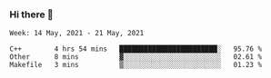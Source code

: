 ### Hi there 👋
<!--START_SECTION:waka-->
```text
Week: 14 May, 2021 - 21 May, 2021

C++        4 hrs 54 mins   ████████████████████████░   95.76 % 
Other      8 mins          ▓░░░░░░░░░░░░░░░░░░░░░░░░   02.61 % 
Makefile   3 mins          ▒░░░░░░░░░░░░░░░░░░░░░░░░   01.23 % 
```
<!--END_SECTION:waka-->

<p align="center"> </p>


<!--
**thallard/thallard** is a ✨ _special_ ✨ repository because its `README.md` (this file) appears on your GitHub profile.

Here are some ideas to get you started:

- 🔭 I’m currently working on ...
- 🌱 I’m currently learning ...
- 👯 I’m looking to collaborate on ...
- 🤔 I’m looking for help with ...
- 💬 Ask me about ...
- 📫 How to reach me: ...
- 😄 Pronouns: ...
- ⚡ Fun fact: ...
-->
